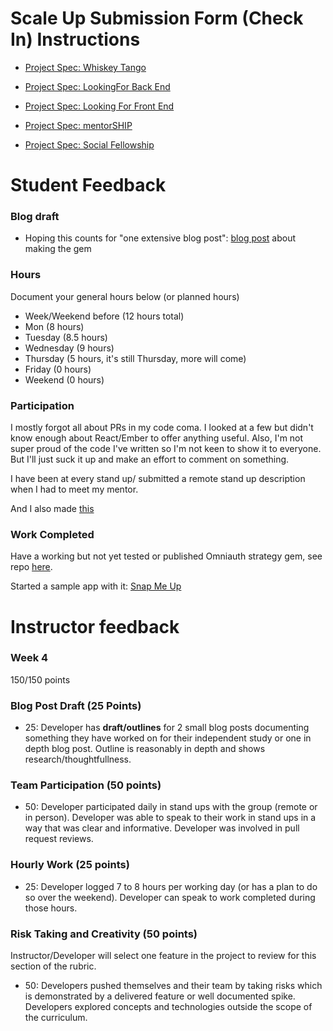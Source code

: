 # Scale Up Submission Form (Check In) Instructions

- [Project Spec: Whiskey Tango](https://github.com/turingschool/lesson_plans/blob/master/ruby_04-apis_and_scalability/independent_study_project.markdown)

- [Project Spec: LookingFor Back End](https://github.com/turingschool/lesson_plans/blob/master/ruby_04-apis_and_scalability/looking_for_project.markdown)

- [Project Spec: Looking For Front End](https://github.com/turingschool/lesson_plans/blob/master/ruby_04-apis_and_scalability/boxtrot_prime_project.markdown)

- [Project Spec: mentorSHIP](https://github.com/turingschool/lesson_plans/blob/master/ruby_04-apis_and_scalability/mentorSHIP_project.markdown)

- [Project Spec: Social Fellowship](https://github.com/turingschool/lesson_plans/blob/master/ruby_04-apis_and_scalability/social_fellowship_project.markdown)

# Student Feedback

### Blog draft

- Hoping this counts for "one extensive blog post": [blog post](http://codeschoolforwizardsstarttofinish.blogspot.com/2016/07/its-bright-out-here-in-sunshine-open.html) about making the gem

### Hours

Document your general hours below (or planned hours)

- Week/Weekend before (12 hours total)
- Mon (8 hours)
- Tuesday (8.5 hours)
- Wednesday (9 hours)
- Thursday (5 hours, it's still Thursday, more will come)
- Friday (0 hours)
- Weekend (0 hours)

### Participation

I mostly forgot all about PRs in my code coma.  I looked at a few but didn't know enough about React/Ember to offer anything useful.  Also, I'm not super proud of the code I've written so I'm not keen to show it to everyone.  But I'll just suck it up and make an effort to comment on something.

I have been at every stand up/ submitted a remote stand up description when I had to meet my mentor.  

And I also made [this](http://g.recordit.co/SBNpeIUcme.gif)

### Work Completed

Have a working but not yet tested or published Omniauth strategy gem, see repo [here](https://github.com/kristindiannefoss/omniauth_teamsnap).

Started a sample app with it: [Snap Me Up](https://github.com/kristindiannefoss/snap_me_up/pull/1)

# Instructor feedback

### Week 4

150/150 points

### Blog Post Draft (25 Points)

  * 25: Developer has **draft/outlines** for 2 small blog posts documenting something they have worked on for their independent study or one in depth blog post. Outline is reasonably in depth and shows research/thoughtfullness.

### Team Participation (50 points)

  * 50: Developer participated daily in stand ups with the group (remote or in person). Developer was able to speak to their work in stand ups in a way that was clear and informative. Developer was involved in pull request reviews.

### Hourly Work (25 points)

  * 25: Developer logged 7 to 8 hours per working day (or has a plan to do so over the weekend). Developer can speak to work completed during those hours.

### Risk Taking and Creativity (50 points)

Instructor/Developer will select one feature in the project to review for this section of the rubric.

  * 50: Developers pushed themselves and their team by taking risks which is demonstrated by a delivered feature or well documented spike. Developers explored concepts and technologies outside the scope of the curriculum.
